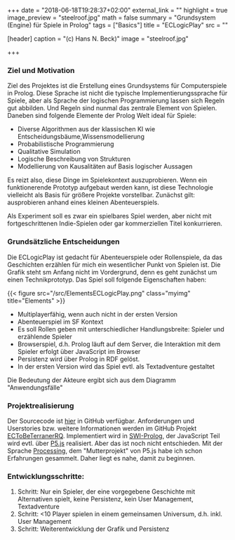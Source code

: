 +++
date = "2018-06-18T19:28:37+02:00"
external_link = ""
highlight = true
image_preview = "steelroof.jpg"
math = false
summary = "Grundsystem (Engine) für Spiele in Prolog"
tags = ["Basics"]
title = "ECLogicPlay"
src = ""

[header]
  caption = "(c) Hans N. Beck)"
  image = "steelroof.jpg"

+++

### Ziel und Motivation

Ziel des Projektes ist die Erstellung eines Grundsystems für Computerspiele in Prolog. Diese Sprache ist nicht die typische Implementierungssprache für Spiele, aber als Sprache der logischen Programmierung lassen sich Regeln gut abbilden. Und Regeln sind nunmal das zentrale Element von Spielen. Daneben sind folgende Elemente der Prolog Welt ideal für Spiele: 

*  Diverse Algorithmen aus der klassischen KI wie Entscheidungsbäume,Wissensmodellierung
*  Probabilistische Programmierung 
*  Qualitative Simulation
*  Logische Beschreibung von Strukturen
*  Modellierung von Kausalitäten auf Basis logischer Aussagen

Es reizt also, diese Dinge im Spielekontext auszuprobieren. Wenn ein funktionerende Prototyp aufgebaut werden kann, ist diese Technologie vielleicht als Basis für größere Projekte vorstellbar. Zunächst gilt: ausprobieren anhand eines kleinen Abenteuerspiels.

Als Experiment soll es zwar ein spielbares Spiel werden, aber nicht mit fortgeschrittenen Indie-Spielen oder gar kommerziellen Titel konkurrieren. 

### Grundsätzliche Entscheidungen

Die ECLogicPlay ist gedacht für Abenteuerspiele oder Rollenspiele, da das Geschichten erzählen für mich ein wesentlicher Punkt von Spielen ist. Die Grafik steht sm Anfang nicht im Vordergrund, denn es geht zunächst um einen Technikprototyp. Das Spiel soll folgende Eigenschaften haben: 

{{< figure src="/src/ElementsECLogicPlay.png" class="myimg" title="Elements" >}}

*  Multiplayerfähig, wenn auch nicht in der ersten Version
*  Abenteuerspiel im SF Kontext
*  Es soll Rollen geben mit unterschiedlicher Handlungsbreite: Spieler und erzählende Spieler
*  Browserspiel, d.h. Prolog läuft auf dem Server, die Interaktion mit dem Spieler erfolgt über JavaScript im Browser
* Persistenz wird über Prolog in RDF gelöst.
* In der ersten Version wird das Spiel evtl. als Textadventure gestaltet

Die Bedeutung der Akteure ergibt sich aus dem Diagramm "Anwendungsfälle"
### Projektrealisierung

Der Sourcecode ist [hier](https://github.com/hnbeck/ECToBeTerraner.git) in GitHub verfügbar. Anforderungen und Userstories bzw. weitere Informationen werden im GitHub Projekt [ECToBeTerranerRQ](https://github.com/hnbeck/ECToBeTerranerRQ). Implementiert wird in [SWI-Prolog](http://www.swi-prolog.org), der JavaScript Teil wird evtl. über [P5.js](https://p5js.org/) realisiert. Aber das ist noch nicht entschieden. Mit der Sprache [Processing](http://www.processing.org), dem "Mutterprojekt" von P5.js habe ich schon Erfahrungen gesammelt. Daher liegt es nahe, damit zu beginnen.

### Entwicklungsschritte:

1.  Schritt: Nur ein Spieler, der eine vorgegebene Geschichte mit Alternativen spielt, keine Persistenz, kein User Management, Textadventure
2.  Schritt: <10 Player spielen in einem gemeinsamen Universum, d.h. inkl. User Management
3.  Schritt: Weiterentwicklung der Grafik und Persistenz

